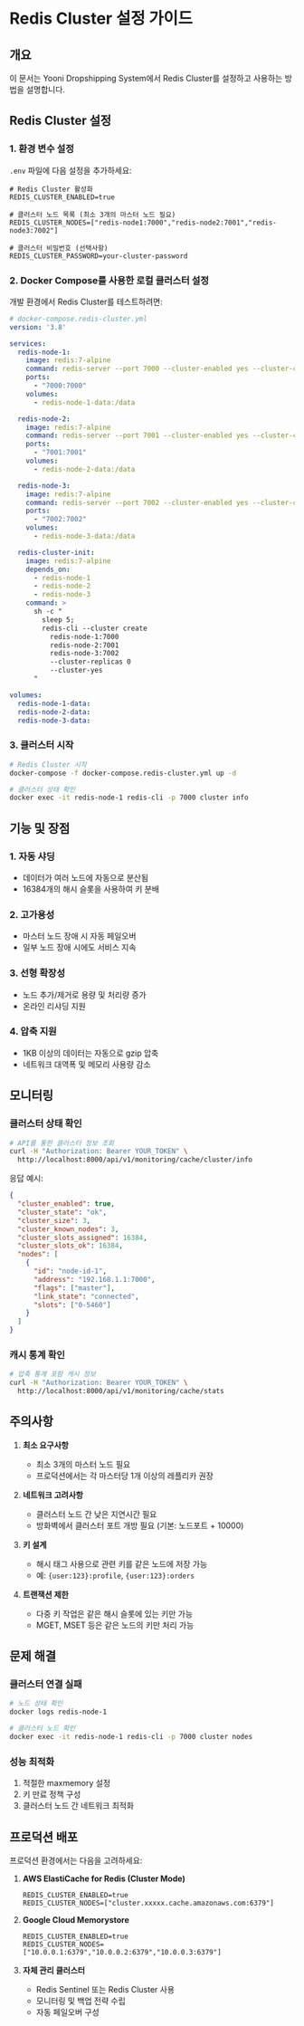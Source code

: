 # Redis Cluster 설정 가이드

## 개요

이 문서는 Yooni Dropshipping System에서 Redis Cluster를 설정하고 사용하는 방법을 설명합니다.

## Redis Cluster 설정

### 1. 환경 변수 설정

`.env` 파일에 다음 설정을 추가하세요:

```env
# Redis Cluster 활성화
REDIS_CLUSTER_ENABLED=true

# 클러스터 노드 목록 (최소 3개의 마스터 노드 필요)
REDIS_CLUSTER_NODES=["redis-node1:7000","redis-node2:7001","redis-node3:7002"]

# 클러스터 비밀번호 (선택사항)
REDIS_CLUSTER_PASSWORD=your-cluster-password
```

### 2. Docker Compose를 사용한 로컬 클러스터 설정

개발 환경에서 Redis Cluster를 테스트하려면:

```yaml
# docker-compose.redis-cluster.yml
version: '3.8'

services:
  redis-node-1:
    image: redis:7-alpine
    command: redis-server --port 7000 --cluster-enabled yes --cluster-config-file nodes.conf --cluster-node-timeout 5000 --appendonly yes
    ports:
      - "7000:7000"
    volumes:
      - redis-node-1-data:/data

  redis-node-2:
    image: redis:7-alpine
    command: redis-server --port 7001 --cluster-enabled yes --cluster-config-file nodes.conf --cluster-node-timeout 5000 --appendonly yes
    ports:
      - "7001:7001"
    volumes:
      - redis-node-2-data:/data

  redis-node-3:
    image: redis:7-alpine
    command: redis-server --port 7002 --cluster-enabled yes --cluster-config-file nodes.conf --cluster-node-timeout 5000 --appendonly yes
    ports:
      - "7002:7002"
    volumes:
      - redis-node-3-data:/data

  redis-cluster-init:
    image: redis:7-alpine
    depends_on:
      - redis-node-1
      - redis-node-2
      - redis-node-3
    command: >
      sh -c "
        sleep 5;
        redis-cli --cluster create
          redis-node-1:7000
          redis-node-2:7001
          redis-node-3:7002
          --cluster-replicas 0
          --cluster-yes
      "

volumes:
  redis-node-1-data:
  redis-node-2-data:
  redis-node-3-data:
```

### 3. 클러스터 시작

```bash
# Redis Cluster 시작
docker-compose -f docker-compose.redis-cluster.yml up -d

# 클러스터 상태 확인
docker exec -it redis-node-1 redis-cli -p 7000 cluster info
```

## 기능 및 장점

### 1. 자동 샤딩
- 데이터가 여러 노드에 자동으로 분산됨
- 16384개의 해시 슬롯을 사용하여 키 분배

### 2. 고가용성
- 마스터 노드 장애 시 자동 페일오버
- 일부 노드 장애 시에도 서비스 지속

### 3. 선형 확장성
- 노드 추가/제거로 용량 및 처리량 증가
- 온라인 리샤딩 지원

### 4. 압축 지원
- 1KB 이상의 데이터는 자동으로 gzip 압축
- 네트워크 대역폭 및 메모리 사용량 감소

## 모니터링

### 클러스터 상태 확인

```bash
# API를 통한 클러스터 정보 조회
curl -H "Authorization: Bearer YOUR_TOKEN" \
  http://localhost:8000/api/v1/monitoring/cache/cluster/info
```

응답 예시:
```json
{
  "cluster_enabled": true,
  "cluster_state": "ok",
  "cluster_size": 3,
  "cluster_known_nodes": 3,
  "cluster_slots_assigned": 16384,
  "cluster_slots_ok": 16384,
  "nodes": [
    {
      "id": "node-id-1",
      "address": "192.168.1.1:7000",
      "flags": ["master"],
      "link_state": "connected",
      "slots": ["0-5460"]
    }
  ]
}
```

### 캐시 통계 확인

```bash
# 압축 통계 포함 캐시 정보
curl -H "Authorization: Bearer YOUR_TOKEN" \
  http://localhost:8000/api/v1/monitoring/cache/stats
```

## 주의사항

1. **최소 요구사항**
   - 최소 3개의 마스터 노드 필요
   - 프로덕션에서는 각 마스터당 1개 이상의 레플리카 권장

2. **네트워크 고려사항**
   - 클러스터 노드 간 낮은 지연시간 필요
   - 방화벽에서 클러스터 포트 개방 필요 (기본: 노드포트 + 10000)

3. **키 설계**
   - 해시 태그 사용으로 관련 키를 같은 노드에 저장 가능
   - 예: `{user:123}:profile`, `{user:123}:orders`

4. **트랜잭션 제한**
   - 다중 키 작업은 같은 해시 슬롯에 있는 키만 가능
   - MGET, MSET 등은 같은 노드의 키만 처리 가능

## 문제 해결

### 클러스터 연결 실패
```bash
# 노드 상태 확인
docker logs redis-node-1

# 클러스터 노드 확인
docker exec -it redis-node-1 redis-cli -p 7000 cluster nodes
```

### 성능 최적화
1. 적절한 maxmemory 설정
2. 키 만료 정책 구성
3. 클러스터 노드 간 네트워크 최적화

## 프로덕션 배포

프로덕션 환경에서는 다음을 고려하세요:

1. **AWS ElastiCache for Redis (Cluster Mode)**
   ```env
   REDIS_CLUSTER_ENABLED=true
   REDIS_CLUSTER_NODES=["cluster.xxxxx.cache.amazonaws.com:6379"]
   ```

2. **Google Cloud Memorystore**
   ```env
   REDIS_CLUSTER_ENABLED=true
   REDIS_CLUSTER_NODES=["10.0.0.1:6379","10.0.0.2:6379","10.0.0.3:6379"]
   ```

3. **자체 관리 클러스터**
   - Redis Sentinel 또는 Redis Cluster 사용
   - 모니터링 및 백업 전략 수립
   - 자동 페일오버 구성